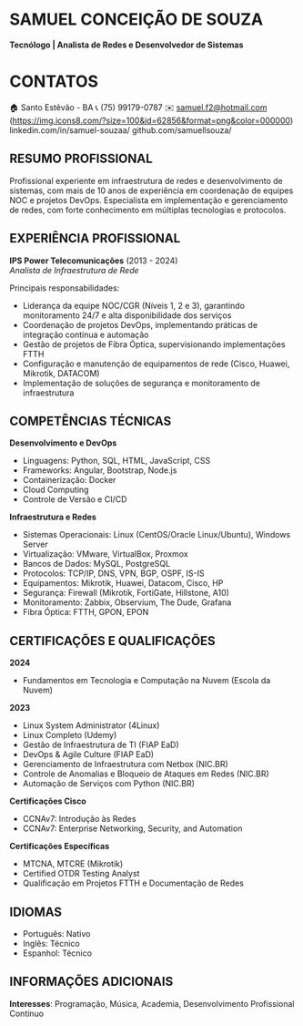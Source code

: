 # SAMUEL CONCEIÇÃO DE SOUZA
**Tecnólogo | Analista de Redes e Desenvolvedor de Sistemas**

# CONTATOS
🏠	  Santo Estêvão - BA
📞	  (75) 99179-0787
✉️	  samuel.f2@hotmail.com
(https://img.icons8.com/?size=100&id=62856&format=png&color=000000)	  linkedin.com/in/samuel-souzaa/
	  github.com/samuellsouza/

## RESUMO PROFISSIONAL
Profissional experiente em infraestrutura de redes e desenvolvimento de sistemas, com mais de 10 anos de experiência em coordenação de equipes NOC e projetos DevOps. Especialista em implementação e gerenciamento de redes, com forte conhecimento em múltiplas tecnologias e protocolos.

## EXPERIÊNCIA PROFISSIONAL
**IPS Power Telecomunicações** (2013 - 2024)  
*Analista de Infraestrutura de Rede*

Principais responsabilidades:
- Liderança da equipe NOC/CGR (Níveis 1, 2 e 3), garantindo monitoramento 24/7 e alta disponibilidade dos serviços
- Coordenação de projetos DevOps, implementando práticas de integração contínua e automação
- Gestão de projetos de Fibra Óptica, supervisionando implementações FTTH
- Configuração e manutenção de equipamentos de rede (Cisco, Huawei, Mikrotik, DATACOM)
- Implementação de soluções de segurança e monitoramento de infraestrutura

## COMPETÊNCIAS TÉCNICAS

**Desenvolvimento e DevOps**
- Linguagens: Python, SQL, HTML, JavaScript, CSS
- Frameworks: Angular, Bootstrap, Node.js
- Containerização: Docker
- Cloud Computing
- Controle de Versão e CI/CD

**Infraestrutura e Redes**
- Sistemas Operacionais: Linux (CentOS/Oracle Linux/Ubuntu), Windows Server
- Virtualização: VMware, VirtualBox, Proxmox
- Bancos de Dados: MySQL, PostgreSQL
- Protocolos: TCP/IP, DNS, VPN, BGP, OSPF, IS-IS
- Equipamentos: Mikrotik, Huawei, Datacom, Cisco, HP
- Segurança: Firewall (Mikrotik, FortiGate, Hillstone, A10)
- Monitoramento: Zabbix, Observium, The Dude, Grafana
- Fibra Óptica: FTTH, GPON, EPON

## CERTIFICAÇÕES E QUALIFICAÇÕES

**2024**
- Fundamentos em Tecnologia e Computação na Nuvem (Escola da Nuvem)

**2023**
- Linux System Administrator (4Linux)
- Linux Completo (Udemy)
- Gestão de Infraestrutura de TI (FIAP EaD)
- DevOps & Agile Culture (FIAP EaD)
- Gerenciamento de Infraestrutura com Netbox (NIC.BR)
- Controle de Anomalias e Bloqueio de Ataques em Redes (NIC.BR)
- Automação de Serviços com Python (NIC.BR)

**Certificações Cisco**
- CCNAv7: Introdução às Redes
- CCNAv7: Enterprise Networking, Security, and Automation

**Certificações Específicas**
- MTCNA, MTCRE (Mikrotik)
- Certified OTDR Testing Analyst
- Qualificação em Projetos FTTH e Documentação de Redes

## IDIOMAS
- Português: Nativo
- Inglês: Técnico
- Espanhol: Técnico

## INFORMAÇÕES ADICIONAIS
**Interesses**: Programação, Música, Academia, Desenvolvimento Profissional Contínuo
